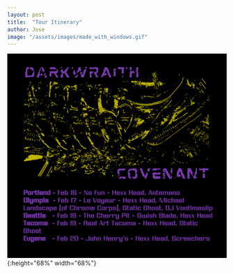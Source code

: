 ```yaml
---
layout: post
title:  "Tour Itinerary"
author: Jose
image: "/assets/images/made_with_windows.gif"
---
```

![Tour Dates](\assets\images\TourPosterFeb2023.png){:height="68%" width="68%"}